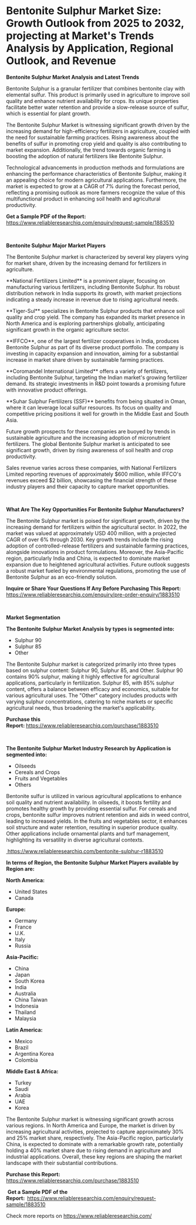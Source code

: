 <p><h1>Bentonite Sulphur Market Size: Growth Outlook from 2025 to 2032, projecting at Market's Trends Analysis by Application, Regional Outlook, and Revenue</h1></p><p><strong>Bentonite Sulphur Market Analysis and Latest Trends</strong></p>
<p><p>Bentonite Sulphur is a granular fertilizer that combines bentonite clay with elemental sulfur. This product is primarily used in agriculture to improve soil quality and enhance nutrient availability for crops. Its unique properties facilitate better water retention and provide a slow-release source of sulfur, which is essential for plant growth.</p><p>The Bentonite Sulphur Market is witnessing significant growth driven by the increasing demand for high-efficiency fertilizers in agriculture, coupled with the need for sustainable farming practices. Rising awareness about the benefits of sulfur in promoting crop yield and quality is also contributing to market expansion. Additionally, the trend towards organic farming is boosting the adoption of natural fertilizers like Bentonite Sulphur.</p><p>Technological advancements in production methods and formulations are enhancing the performance characteristics of Bentonite Sulphur, making it an appealing choice for modern agricultural applications. Furthermore, the market is expected to grow at a CAGR of 7% during the forecast period, reflecting a promising outlook as more farmers recognize the value of this multifunctional product in enhancing soil health and agricultural productivity.</p></p>
<p><strong>Get a Sample PDF of the Report:&nbsp;</strong> <a href="https://www.reliableresearchiq.com/enquiry/request-sample/1883510?utm_campaign=3046&utm_medium=2&utm_source=Github&utm_content=ia&utm_term=02042025&utm_id=bentonite-sulphur">https://www.reliableresearchiq.com/enquiry/request-sample/1883510</a></p>
<p>&nbsp;</p>
<p><strong>Bentonite Sulphur Major Market Players</strong></p>
<p><p>The Bentonite Sulphur market is characterized by several key players vying for market share, driven by the increasing demand for fertilizers in agriculture. </p><p>**National Fertilizers Limited** is a prominent player, focusing on manufacturing various fertilizers, including Bentonite Sulphur. Its robust distribution network in India supports its growth, with market projections indicating a steady increase in revenue due to rising agricultural needs.</p><p>**Tiger-Sul** specializes in Bentonite Sulphur products that enhance soil quality and crop yield. The company has expanded its market presence in North America and is exploring partnerships globally, anticipating significant growth in the organic agriculture sector.</p><p>**IFFCO**, one of the largest fertilizer cooperatives in India, produces Bentonite Sulphur as part of its diverse product portfolio. The company is investing in capacity expansion and innovation, aiming for a substantial increase in market share driven by sustainable farming practices.</p><p>**Coromandel International Limited** offers a variety of fertilizers, including Bentonite Sulphur, targeting the Indian market's growing fertilizer demand. Its strategic investments in R&D point towards a promising future with innovative product offerings.</p><p>**Suhar Sulphur Fertilizers (SSF)** benefits from being situated in Oman, where it can leverage local sulfur resources. Its focus on quality and competitive pricing positions it well for growth in the Middle East and South Asia.</p><p>Future growth prospects for these companies are buoyed by trends in sustainable agriculture and the increasing adoption of micronutrient fertilizers. The global Bentonite Sulphur market is anticipated to see significant growth, driven by rising awareness of soil health and crop productivity.</p><p>Sales revenue varies across these companies, with National Fertilizers Limited reporting revenues of approximately $600 million, while IFFCO's revenues exceed $2 billion, showcasing the financial strength of these industry players and their capacity to capture market opportunities.</p></p>
<p>&nbsp;</p>
<p><strong>What Are The Key Opportunities For Bentonite Sulphur Manufacturers?</strong></p>
<p><p>The Bentonite Sulphur market is poised for significant growth, driven by the increasing demand for fertilizers within the agricultural sector. In 2022, the market was valued at approximately USD 400 million, with a projected CAGR of over 6% through 2030. Key growth trends include the rising adoption of controlled-release fertilizers and sustainable farming practices, alongside innovations in product formulations. Moreover, the Asia-Pacific region, particularly India and China, is expected to dominate market expansion due to heightened agricultural activities. Future outlook suggests a robust market fueled by environmental regulations, promoting the use of Bentonite Sulphur as an eco-friendly solution.</p></p>
<p><strong>Inquire or Share Your Questions If Any Before Purchasing This Report:</strong> <a href="https://www.reliableresearchiq.com/enquiry/pre-order-enquiry/1883510?utm_campaign=3046&utm_medium=2&utm_source=Github&utm_content=ia&utm_term=02042025&utm_id=bentonite-sulphur">https://www.reliableresearchiq.com/enquiry/pre-order-enquiry/1883510</a></p>
<p>&nbsp;</p>
<p><strong>Market Segmentation</strong></p>
<p><strong>The Bentonite Sulphur Market Analysis by types is segmented into:</strong></p>
<p><ul><li>Sulphur 90</li><li>Sulphur 85</li><li>Other</li></ul></p>
<p><p>The Bentonite Sulphur market is categorized primarily into three types based on sulphur content: Sulphur 90, Sulphur 85, and Other. Sulphur 90 contains 90% sulphur, making it highly effective for agricultural applications, particularly in fertilization. Sulphur 85, with 85% sulphur content, offers a balance between efficacy and economics, suitable for various agricultural uses. The "Other" category includes products with varying sulphur concentrations, catering to niche markets or specific agricultural needs, thus broadening the market's applicability.</p></p>
<p><strong>Purchase this Report:&nbsp;</strong><a href="https://www.reliableresearchiq.com/purchase/1883510?utm_campaign=3046&utm_medium=2&utm_source=Github&utm_content=ia&utm_term=02042025&utm_id=bentonite-sulphur">https://www.reliableresearchiq.com/purchase/1883510</a></p>
<p>&nbsp;</p>
<p><strong>The Bentonite Sulphur Market Industry Research by Application is segmented into:</strong></p>
<p><ul><li>Oilseeds</li><li>Cereals and Crops</li><li>Fruits and Vegetables</li><li>Others</li></ul></p>
<p><p>Bentonite sulfur is utilized in various agricultural applications to enhance soil quality and nutrient availability. In oilseeds, it boosts fertility and promotes healthy growth by providing essential sulfur. For cereals and crops, bentonite sulfur improves nutrient retention and aids in weed control, leading to increased yields. In the fruits and vegetables sector, it enhances soil structure and water retention, resulting in superior produce quality. Other applications include ornamental plants and turf management, highlighting its versatility in diverse agricultural contexts.</p></p>
<p><a href="https://www.reliableresearchiq.com/bentonite-sulphur-r1883510?utm_campaign=3046&utm_medium=2&utm_source=Github&utm_content=ia&utm_term=02042025&utm_id=bentonite-sulphur">&nbsp;https://www.reliableresearchiq.com/bentonite-sulphur-r1883510</a></p>
<p><strong>In terms of Region, the Bentonite Sulphur Market Players available by Region are:</strong></p>
<p>
    <p> <strong> North America: </strong>
        <ul>
            <li>United States</li>
            <li>Canada</li>
        </ul>
        </p> 
    <p> <strong> Europe: </strong>
        <ul>
            <li>Germany</li>
            <li>France</li>
            <li>U.K.</li>
            <li>Italy</li>
            <li>Russia</li>
        </ul>
        </p> 
    <p> <strong> Asia-Pacific: </strong>
        <ul>
            <li>China</li>
            <li>Japan</li>
            <li>South Korea</li>
            <li>India</li>
            <li>Australia</li>
            <li>China Taiwan</li>
            <li>Indonesia</li>
            <li>Thailand</li>
            <li>Malaysia</li>
        </ul>
        </p> 
    <p> <strong> Latin America: </strong>
        <ul>
            <li>Mexico</li>
            <li>Brazil</li>
            <li>Argentina Korea</li>
            <li>Colombia</li>
        </ul>
        </p> 
    <p> <strong> Middle East & Africa: </strong>
        <ul>
            <li>Turkey</li>
            <li>Saudi</li>
            <li>Arabia</li>
            <li>UAE</li>
            <li>Korea</li>
        </ul>
    </p>
    </p>
<p><p>The Bentonite Sulphur market is witnessing significant growth across various regions. In North America and Europe, the market is driven by increasing agricultural activities, projected to capture approximately 30% and 25% market share, respectively. The Asia-Pacific region, particularly China, is expected to dominate with a remarkable growth rate, potentially holding a 40% market share due to rising demand in agriculture and industrial applications. Overall, these key regions are shaping the market landscape with their substantial contributions.</p></p>
<p><strong>Purchase this Report: </strong><a href="https://www.reliableresearchiq.com/purchase/1883510?utm_campaign=3046&utm_medium=2&utm_source=Github&utm_content=ia&utm_term=02042025&utm_id=bentonite-sulphur">https://www.reliableresearchiq.com/purchase/1883510</a></p>
<p>&nbsp;<strong>Get a Sample PDF of the Report:&nbsp;&nbsp;</strong><a href="https://www.reliableresearchiq.com/enquiry/request-sample/1883510?utm_campaign=3046&utm_medium=2&utm_source=Github&utm_content=ia&utm_term=02042025&utm_id=bentonite-sulphur">https://www.reliableresearchiq.com/enquiry/request-sample/1883510</a></p>
<p><strong></strong></p>
<p>Check more reports on <a href="https://www.reliableresearchiq.com/?utm_campaign=3046&utm_medium=2&utm_source=Github&utm_content=ia&utm_term=02042025&utm_id=bentonite-sulphur">https://www.reliableresearchiq.com/</a></p>